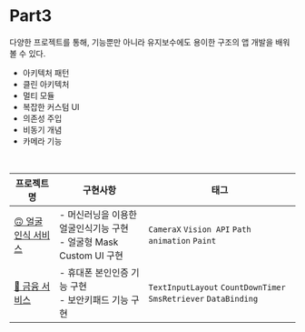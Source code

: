 # Part3
다양한 프로젝트를 통해, 기능뿐만 아니라 유지보수에도 용이한 구조의 앱 개발을 배워볼 수 있다.
- 아키텍처 패턴
- 클린 아키텍처
- 멀티 모듈
- 복잡한 커스텀 UI
- 의존성 주입
- 비동기 개념
- 카메라 기능

<br>

| 프로젝트 명 | 구현사항 | 태그 |
| ---- | -------- | -------- |
| [🙃 얼굴 인식 서비스](https://github.com/sjunh812/fastcampus-android-bootcamp/tree/master/part3/chapter1) | - 머신러닝을 이용한 얼굴인식기능 구현<br>- 얼굴형 Mask Custom UI 구현 | `CameraX` `Vision API` `Path animation` `Paint` | 
| [🏦 금융 서비스](https://github.com/sjunh812/fastcampus-android-bootcamp/tree/master/part3/chapter2) | - 휴대폰 본인인증 기능 구현<br>- 보안키패드 기능 구현 | `TextInputLayout` `CountDownTimer` `SmsRetriever` `DataBinding` | 
  
